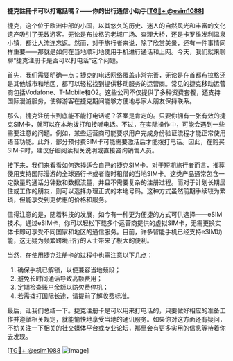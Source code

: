 **捷克註冊卡可以打電話嗎？——你的出行通信小助手[[TG💪+ @esim1088](https://t.me/s/esim1088)]**

捷克，这个位于欧洲中部的小国，以其悠久的历史、迷人的自然风光和丰富的文化遗产吸引了无数游客。无论是布拉格的老城广场、查理大桥，还是卡罗维发利温泉小镇，都让人流连忘返。然而，对于旅行者来说，除了欣赏美景，还有一件事情同样重要——那就是如何在当地顺利地使用手机进行通话和上网。今天，我们就来聊聊“捷克注册卡是否可以打电话”这个问题。

首先，我们需要明确一点：捷克的电话网络覆盖非常完善，无论是在首都布拉格还是其他城市和地区，都可以轻松找到提供移动服务的运营商。常见的捷克移动运营商包括Vodafone、T-Mobile和O2。这些公司不仅提供了多种资费套餐，还支持国际漫游服务，使得游客在捷克期间能够方便地与家人朋友保持联系。

那么，捷克注册卡到底能不能打电话呢？答案是肯定的。只要你拥有一张有效的捷克SIM卡，就可以在本地拨打和接听电话。不过，在实际操作中，可能会遇到一些需要注意的问题。例如，某些运营商可能要求用户完成身份验证流程才能正常使用语音功能。此外，部分预付费SIM卡可能需要激活后才能拨打电话。因此，在购买SIM卡时，建议仔细阅读相关说明或直接咨询销售人员。

接下来，我们来看看如何选择适合自己的捷克SIM卡。对于短期旅行者而言，推荐使用支持国际漫游的全球通行卡或者临时租借的当地SIM卡。这类产品通常包含一定数量的通话分钟数和数据流量，并且不需要复杂的注册过程。而对于计划长期居住或工作的朋友，则可以选择办理正式的本地号码。这种方式虽然前期手续较为繁琐，但能享受到更优惠的价格和服务。

值得注意的是，随着科技的发展，如今有一种更为便捷的方式可供选择——eSIM技术。通过eSIM卡，你可以轻松下载多个运营商提供的虚拟SIM卡，无需更换实体卡即可享受不同国家和地区的通信服务。目前，许多智能手机已经支持eSIM功能，这无疑为频繁跨境出行的人士带来了极大的便利。

当然，在使用捷克注册卡的过程中也需注意以下几点：
1. 确保手机已解锁，以便兼容当地频段；
2. 避免长时间通话导致高额费用；
3. 定期检查账户余额以防欠费停机；
4. 若需拨打国际长途，请提前了解收费标准。

最后，让我们总结一下。捷克注册卡是可以用来打电话的，只要做好相应的准备工作并遵循相关规定，就能愉快地享受当地的通讯服务。如果你对这方面还有疑问，不妨关注一下相关的社交媒体平台或专业论坛，那里会有更多实用的信息等待着你去发现。

[[TG💪+ @esim1088](https://t.me/s/esim1088) ![Image](https://i.postimg.cc/4NQfJmqS/Snipaste-2025-05-13-00-14-12.png)]